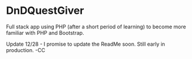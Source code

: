 # DnDQuestGiver
Full stack app using PHP (after a short period of learning) to become more familiar with PHP and Bootstrap.

Update 12/28 - I promise to update the ReadMe soon. Still early in production. -CC
